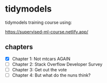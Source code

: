 # tidymodels  

tidymodels training course using:  

https://supervised-ml-course.netlify.app/

## chapters  

- [x] Chapter 1: Not mtcars AGAIN  
- [ ] Chapter 2: Stack Overflow Developer Survey  
- [ ] Chapter 3: Get out the vote  
- [ ] Chapter 4: But what do the nuns think?  
